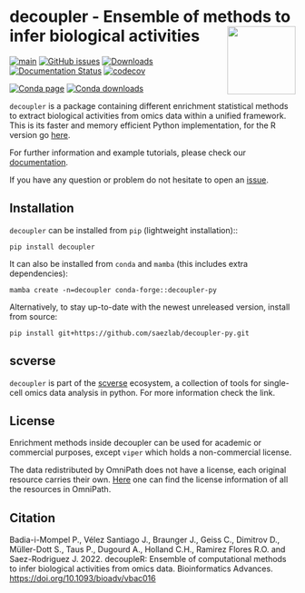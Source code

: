 # decoupler - Ensemble of methods to infer biological activities <img src="https://github.com/saezlab/decoupleR/blob/master/inst/figures/logo.svg?raw=1" align="right" width="120" class="no-scaled-link" />
<!-- badges: start -->
[![main](https://github.com/saezlab/decoupler-py/actions/workflows/ci.yml/badge.svg)](https://github.com/saezlab/decoupler-py/actions)
[![GitHub issues](https://img.shields.io/github/issues/saezlab/decoupler-py.svg)](https://github.com/saezlab/decoupler-py/issues/)
[![Downloads](https://static.pepy.tech/badge/decoupler)](https://pepy.tech/project/decoupler)
[![Documentation Status](https://readthedocs.org/projects/decoupler-py/badge/?version=latest)](https://decoupler-py.readthedocs.io/en/latest/?badge=latest)
[![codecov](https://codecov.io/gh/saezlab/decoupler-py/branch/main/graph/badge.svg?token=TM0P29KKN5)](https://codecov.io/gh/saezlab/decoupler-py)

[![Conda page](https://img.shields.io/conda/vn/conda-forge/decoupler-py.svg)](https://anaconda.org/conda-forge/decoupler-py)
[![Conda downloads](https://img.shields.io/conda/dn/conda-forge/decoupler-py.svg)](https://anaconda.org/conda-forge/decoupler-py)
<!-- badges: end -->

`decoupler` is a package containing different enrichment statistical methods to extract biological activities from omics data within a unified framework.
This is its faster and memory efficient Python implementation, for the R version go [here](https://github.com/saezlab/decoupleR).

For further information and example tutorials, please check our [documentation](https://decoupler-py.readthedocs.io/en/latest/index.html).

If you have any question or problem do not hesitate to open an [issue](https://github.com/saezlab/decoupler-py/issues).

## Installation

`decoupler` can be installed from `pip` (lightweight installation)::
```
pip install decoupler
```

It can also be installed from `conda` and `mamba` (this includes extra dependencies):
```
mamba create -n=decoupler conda-forge::decoupler-py
```

Alternatively, to stay up-to-date with the newest unreleased version, install from source: 
```
pip install git+https://github.com/saezlab/decoupler-py.git
```

## scverse
`decoupler` is part of the [scverse](https://scverse.org) ecosystem, a collection of tools for single-cell omics data analysis in python.
For more information check the link.

## License
Enrichment methods inside decoupler can be used for academic or commercial purposes, except `viper` which holds a non-commercial license. 

The data redistributed by OmniPath does not have a license, each original resource carries their own. 
[Here](https://omnipathdb.org/info) one can find the license information of all the resources in OmniPath.

## Citation

Badia-i-Mompel P., Vélez Santiago J., Braunger J., Geiss C., Dimitrov D.,
Müller-Dott S., Taus P., Dugourd A., Holland C.H., Ramirez Flores R.O.
and Saez-Rodriguez J. 2022. decoupleR: Ensemble of computational methods
to infer biological activities from omics data. Bioinformatics Advances.
<https://doi.org/10.1093/bioadv/vbac016>
